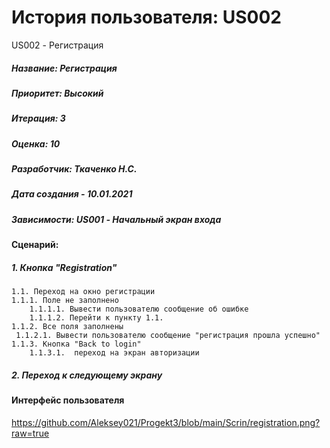 # История пользователя: US002

US002 - Регистрация
##### Название: Регистрация
##### Приоритет: Высокий
##### Итерация: 3
##### Оценка: 10
##### Разработчик: Ткаченко Н.С.
##### Дата создания - 10.01.2021
##### Зависимости: US001 - Начальный экран входа

#### Сценарий:
##### 1. Кнопка "Registration"
    1.1. Переход на окно регистрации
    1.1.1. Поле не заполнено
        1.1.1.1. Вывести пользователю сообщение об ошибке
        1.1.1.2. Перейти к пункту 1.1.
    1.1.2. Все поля заполнены
     1.1.2.1. Вывести пользователю сообщение "регистрация прошла успешно"
    1.1.3. Кнопка "Back to login"
        1.1.3.1.  переход на экран авторизации
##### 2. Переход к следующему экрану
#### Интерфейс пользователя
https://github.com/Aleksey021/Progekt3/blob/main/Scrin/registration.png?raw=true
